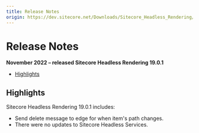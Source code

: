 ```yaml
---
title: Release Notes
origin: https://dev.sitecore.net/Downloads/Sitecore_Headless_Rendering/19x/Sitecore_Headless_Rendering_1901/Release_Notes
---
```


# Release Notes

**November 2022 – released Sitecore Headless Rendering 19.0.1**

-   [Highlights](#Highlights)

## Highlights

Sitecore Headless Rendering 19.0.1 includes:

-   Send delete message to edge for when item's path changes.
-   There were no updates to Sitecore Headless Services.